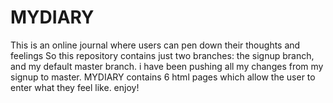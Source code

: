 # MYDIARY
This is an online journal where users can pen down their thoughts and feelings
So this repository contains just two branches: the signup branch, and my default master branch. i have been pushing all my changes from my signup to master.
MYDIARY contains 6 html pages which allow the user to enter what they feel like. 
enjoy!
